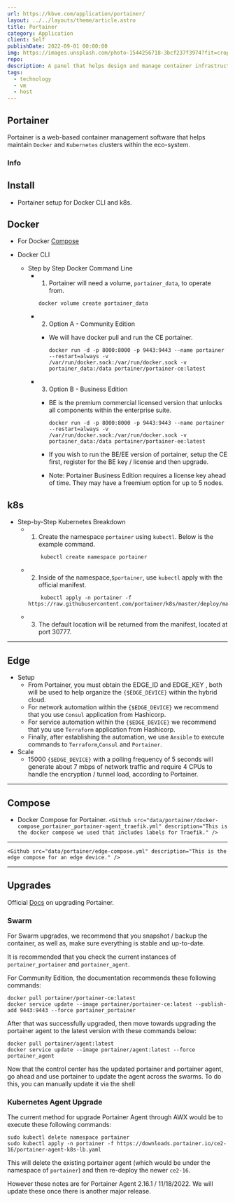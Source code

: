 ```yaml
---
url: https://kbve.com/application/portainer/
layout: ../../layouts/theme/article.astro
title: Portainer
category: Application
client: Self
publishDate: 2022-09-01 00:00:00
img: https://images.unsplash.com/photo-1544256718-3bcf237f3974?fit=crop&w=1400&h=700&q=75
repo:
description: A panel that helps design and manage container infrastructure.
tags:
  - technology
  - vm
  - host
---
```


## Portainer

Portainer is a web-based container management software that helps maintain `Docker` and `Kubernetes` clusters within the eco-system.

### Info

## Install

- Portainer setup for Docker CLI and k8s.

## Docker

- For Docker [Compose](https://kbve.com/application/portainer#compose)

- Docker CLI
  - Step by Step Docker Command Line
    - 1. Portainer will need a volume, `portainer_data`, to operate from.

        ```shell
        docker volume create portainer_data
        ```

    - 2. Option A - Community Edition
      - We will have docker pull and run the CE portainer.

        ```shell
        docker run -d -p 8000:8000 -p 9443:9443 --name portainer --restart=always -v /var/run/docker.sock:/var/run/docker.sock -v portainer_data:/data portainer/portainer-ce:latest
        ```

    - 3. Option B - Business Edition
      - BE is the premium commercial licensed version that unlocks all components within the enterprise suite.

        ```shell
        docker run -d -p 8000:8000 -p 9443:9443 --name portainer --restart=always -v /var/run/docker.sock:/var/run/docker.sock -v portainer_data:/data portainer/portainer-ee:latest
        ```

      - If you wish to run the BE/EE version of portainer, setup the CE first, register for the BE key / license and then upgrade.
      - Note: Portainer Business Edition requires a license key ahead of time. They may have a freemium option for up to 5 nodes.

## k8s

- Step-by-Step Kubernetes Breakdown
  - 1. Create the namespace `portainer` using `kubectl`. Below is the example command.

    ```shell
        kubectl create namespace portainer
    ```

  - 2. Inside of the namespace,`$portainer`, use `kubectl` apply with the official manifest.

    ```shell
        kubectl apply -n portainer -f https://raw.githubusercontent.com/portainer/k8s/master/deploy/manifests/portainer/portainer.yaml
    ```

  - 3. The default location will be returned from the manifest, located at port 30777.

* * *

## Edge

- Setup
  - From Portainer, you must obtain the EDGE_ID and EDGE_KEY , both will be used to help organize the `{$EDGE_DEVICE}` within the hybrid cloud.
  - For network automation within the `{$EDGE_DEVICE}` we recommend that you use `Consul` application from Hashicorp.
  - For service automation within the `{$EDGE_DEVICE}` we recommend that you use `Terraform` application from Hashicorp.
  - Finally, after establishing the automation, we use `Ansible` to execute commands to `Terraform`,`Consul` and `Portainer`.
- Scale
  - 15000 `{$EDGE_DEVICE}` with a polling frequency of 5 seconds will generate about 7 mbps of network traffic and require 4 CPUs to handle the encryption / tunnel load, according to Portainer.

* * *

## Compose

- Docker Compose for Portainer.
`<Github src="data/portainer/docker-compose_portainer_portainer-agent_traefik.yml" description="This is the docker compose we used that includes labels for Traefik." />`

* * *
`<Github src="data/portainer/edge-compose.yml" description="This is the edge compose for an edge device." />`
* * *

## Upgrades

Official [Docs](https://docs.portainer.io/start/upgrade/) on upgrading Portainer.

### Swarm

For Swarm upgrades, we recommend that you snapshot / backup the container, as well as, make sure everything is stable and up-to-date.

It is recommended that you check the current instances of `portainer_portainer` and `portainer_agent`.

For Community Edition, the documentation recommends these following commands:

```shell
docker pull portainer/portainer-ce:latest
docker service update --image portainer/portainer-ce:latest --publish-add 9443:9443 --force portainer_portainer
```

After that was successfully upgraded, then move towards upgrading the portainer agent to the latest version with these commands below:

```shell
docker pull portainer/agent:latest
docker service update --image portainer/agent:latest --force portainer_agent
```

Now that the control center has the updated portainer and portainer agent, go ahead and use portainer to update the agent across the swarms.
To do this, you can manually update it via the shell

### Kubernetes Agent Upgrade

The current method for upgrade Portainer Agent through AWX would be to execute these following commands:

```shell
sudo kubectl delete namespace portainer
sudo kubectl apply -n portainer -f https://downloads.portainer.io/ce2-16/portainer-agent-k8s-lb.yaml
```

This will delete the existing portainer agent (which would be under the namespace of `portainer`) and then re-deploy the newer `ce2-16`.

However these notes are for Portainer Agent 2.16.1 / 11/18/2022. We will update these once there is another major release.
